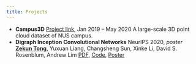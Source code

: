 ```yaml
---
title: Projects
---
```


- **Campus3D**
    [Project link](https://3d.dataset.site/), Jan 2019 – May 2020
    A large-scale 3D point cloud dataset of NUS campus.
- **Digraph Inception Convolutional Networks**
    NeurIPS 2020, *poster*
    <u>**Zekun Tong**</u>, Yuxuan Liang, Changsheng Sun, Xinke Li, David S. Rosenblum, Andrew Lim
    [PDF](/attaches/digcn_nips.pdf), [Code](https://github.com/flyingtango/DiGCN), [Poster](/attaches/digcn_poster.pdf)
